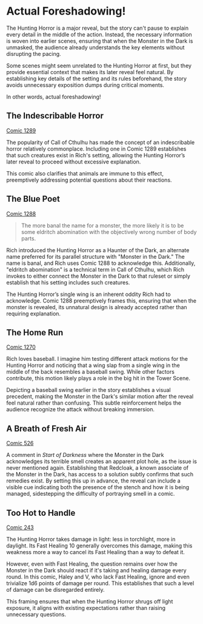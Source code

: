 # Actual Foreshadowing!

The Hunting Horror is a major reveal, but the story can't pause to explain every detail in the middle of the action. Instead, the necessary information is woven into earlier scenes, ensuring that when the Monster in the Dark is unmasked, the audience already understands the key elements without disrupting the pacing.

Some scenes might seem unrelated to the Hunting Horror at first, but they provide essential context that makes its later reveal feel natural. By establishing key details of the setting and its rules beforehand, the story avoids unnecessary exposition dumps during critical moments.

In other words, actual foreshadowing!

## The Indescribable Horror

[Comic 1289](https://www.giantitp.com/comics/oots1289.html)

The popularity of Call of Cthulhu has made the concept of an indescribable horror relatively commonplace. Including one in Comic 1289 establishes that such creatures exist in Rich's setting, allowing the Hunting Horror’s later reveal to proceed without excessive explanation.

This comic also clarifies that animals are immune to this effect, preemptively addressing potential questions about their reactions.

## The Blue Poet

[Comic 1288](https://www.giantitp.com/comics/oots1288.html)

> The more banal the name for a monster, the more likely it is to be some eldritch abomination with the objectively wrong number of body parts.

Rich introduced the Hunting Horror as a Haunter of the Dark, an alternate name preferred for its parallel structure with "Monster in the Dark." The name is banal, and Rich uses Comic 1288 to acknowledge this. Additionally, "eldritch abomination" is a technical term in Call of Cthulhu, which Rich invokes to either connect the Monster in the Dark to that ruleset or simply establish that his setting includes such creatures.

The Hunting Horror’s single wing is an inherent oddity Rich had to acknowledge. Comic 1288 preemptively frames this, ensuring that when the monster is revealed, its unnatural design is already accepted rather than requiring explanation.

## The Home Run

[Comic 1270](https://www.giantitp.com/comics/oots1270.html)

Rich loves baseball. I imagine him testing different attack motions for the Hunting Horror and noticing that a wing slap from a single wing in the middle of the back resembles a baseball swing. While other factors contribute, this motion likely plays a role in the big hit in the Tower Scene.

Depicting a baseball swing earlier in the story establishes a visual precedent, making the Monster in the Dark's similar motion after the reveal feel natural rather than confusing. This subtle reinforcement helps the audience recognize the attack without breaking immersion.

## A Breath of Fresh Air

[Comic 526](https://www.giantitp.com/comics/oots0526.html)

A comment in *Start of Darkness* where the Monster in the Dark acknowledges its terrible smell creates an apparent plot hole, as the issue is never mentioned again. Establishing that Redcloak, a known associate of the Monster in the Dark, has access to a solution subtly confirms that such remedies exist. By setting this up in advance, the reveal can include a visible cue indicating both the presence of the stench and how it is being managed, sidestepping the difficulty of portraying smell in a comic.

## Too Hot to Handle

[Comic 243](https://www.giantitp.com/comics/oots0243.html)

The Hunting Horror takes damage in light: less in torchlight, more in daylight. Its Fast Healing 10 generally overcomes this damage, making this weakness more a way to cancel its Fast Healing than a way to defeat it.

However, even with Fast Healing, the question remains over how the Monster in the Dark should react if it's taking and healing damage every round. In this comic, Haley and V, who lack Fast Healing, ignore and even trivialize 1d6 points of damage per round. This establishes that such a level of damage can be disregarded entirely.

This framing ensures that when the Hunting Horror shrugs off light exposure, it aligns with existing expectations rather than raising unnecessary questions.
